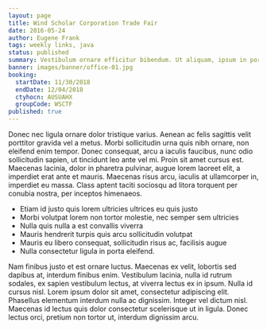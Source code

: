 ```yaml
---
layout: page
title: Wind Scholar Corporation Trade Fair
date: 2016-05-24
author: Eugene Frank
tags: weekly links, java
status: published
summary: Vestibulum ornare efficitur bibendum. Ut aliquam, ipsum in porttitor.
banner: images/banner/office-01.jpg
booking:
  startDate: 11/30/2018
  endDate: 12/04/2018
  ctyhocn: AUSUAHX
  groupCode: WSCTF
published: true
---
```

Donec nec ligula ornare dolor tristique varius. Aenean ac felis sagittis velit porttitor gravida vel a metus. Morbi sollicitudin urna quis nibh ornare, non eleifend enim tempor. Donec consequat, arcu a iaculis faucibus, nunc odio sollicitudin sapien, ut tincidunt leo ante vel mi. Proin sit amet cursus est. Maecenas lacinia, dolor in pharetra pulvinar, augue lorem laoreet elit, a imperdiet erat ante et mauris. Maecenas risus arcu, iaculis at ullamcorper in, imperdiet eu massa. Class aptent taciti sociosqu ad litora torquent per conubia nostra, per inceptos himenaeos.

* Etiam id justo quis lorem ultricies ultrices eu quis justo
* Morbi volutpat lorem non tortor molestie, nec semper sem ultricies
* Nulla quis nulla a est convallis viverra
* Mauris hendrerit turpis quis arcu sollicitudin volutpat
* Mauris eu libero consequat, sollicitudin risus ac, facilisis augue
* Nulla consectetur ligula in porta eleifend.

Nam finibus justo et est ornare luctus. Maecenas ex velit, lobortis sed dapibus at, interdum finibus enim. Vestibulum lacinia, nulla id rutrum sodales, ex sapien vestibulum lectus, at viverra lectus ex in ipsum. Nulla id cursus nisl. Lorem ipsum dolor sit amet, consectetur adipiscing elit. Phasellus elementum interdum nulla ac dignissim. Integer vel dictum nisl. Maecenas id lectus quis dolor consectetur scelerisque ut in ligula. Donec lectus orci, pretium non tortor ut, interdum dignissim arcu.

